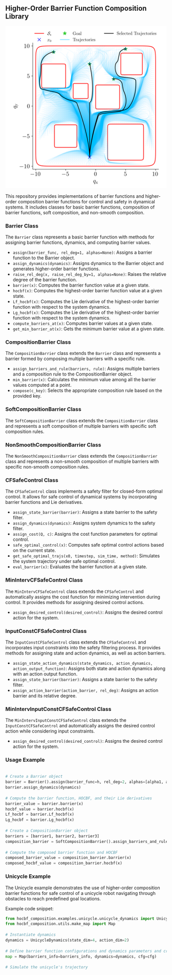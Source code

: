 ## Higher-Order Barrier Function Composition Library

<p align="center">
  <img src="hocbf_composition/examples/unicycle/figs/Trajectories_CF_Safe_Control_Multi_Trajs.png" alt="Trajectory Plots" width="600">
</p>

This repository provides implementations of barrier functions and higher-order composition barrier functions for control and safety in dynamical systems. It includes classes for basic barrier functions, composition of barrier functions, soft composition, and non-smooth composition.

### Barrier Class

The `Barrier` class represents a basic barrier function with methods for assigning barrier functions, dynamics, and computing barrier values.

- `assign(barrier_func, rel_deg=1, alphas=None)`: Assigns a barrier function to the Barrier object.
- `assign_dynamics(dynamics)`: Assigns dynamics to the Barrier object and generates higher-order barrier functions.
- `raise_rel_deg(x, raise_rel_deg_by=1, alphas=None)`: Raises the relative degree of the barrier function.
- `barrier(x)`: Computes the barrier function value at a given state.
- `hocbf(x)`: Computes the highest-order barrier function value at a given state.
- `Lf_hocbf(x)`: Computes the Lie derivative of the highest-order barrier function with respect to the system dynamics.
- `Lg_hocbf(x)`: Computes the Lie derivative of the highest-order barrier function with respect to the system dynamics.
- `compute_barriers_at(x)`: Computes barrier values at a given state.
- `get_min_barrier_at(x)`: Gets the minimum barrier value at a given state.

### CompositionBarrier Class

The `CompositionBarrier` class extends the `Barrier` class and represents a barrier formed by composing multiple barriers with a specific rule.

- `assign_barriers_and_rule(barriers, rule)`: Assigns multiple barriers and a composition rule to the CompositionBarrier object.
- `min_barrier(x)`: Calculates the minimum value among all the barrier values computed at a point.
- `compose(c_key)`: Selects the appropriate composition rule based on the provided key.

### SoftCompositionBarrier Class

The `SoftCompositionBarrier` class extends the `CompositionBarrier` class and represents a soft composition of multiple barriers with specific soft composition rules.

### NonSmoothCompositionBarrier Class

The `NonSmoothCompositionBarrier` class extends the `CompositionBarrier` class and represents a non-smooth composition of multiple barriers with specific non-smooth composition rules.


### CFSafeControl Class

The `CFSafeControl` class implements a safety filter for closed-form optimal control. It allows for safe control of dynamical systems by incorporating barrier functions and Lie derivatives.

- `assign_state_barrier(barrier)`: Assigns a state barrier to the safety filter.
- `assign_dynamics(dynamics)`: Assigns system dynamics to the safety filter.
- `assign_cost(Q, c)`: Assigns the cost function parameters for optimal control.
- `safe_optimal_control(x)`: Computes safe optimal control actions based on the current state.
- `get_safe_optimal_trajs(x0, timestep, sim_time, method)`: Simulates the system trajectory under safe optimal control.
- `eval_barrier(x)`: Evaluates the barrier function at a given state.

### MinIntervCFSafeControl Class

The `MinIntervCFSafeControl` class extends the `CFSafeControl` and automatically assigns the cost function for minimizing intervention during control. It provides methods for assigning desired control actions.

- `assign_desired_control(desired_control)`: Assigns the desired control action for the system.

### InputConstCFSafeControl Class

The `InputConstCFSafeControl` class extends the `CFSafeControl` and incorporates input constraints into the safety filtering process. It provides methods for assigning state and action dynamics, as well as action barriers.

- `assign_state_action_dynamics(state_dynamics, action_dynamics, action_output_function)`: Assigns both state and action dynamics along with an action output function.
- `assign_state_barrier(barrier)`: Assigns a state barrier to the safety filter.
- `assign_action_barrier(action_barrier, rel_deg)`: Assigns an action barrier and its relative degree.

### MinIntervInputConstCFSafeControl Class

The `MinIntervInputConstCFSafeControl` class extends the `InputConstCFSafeControl` and automatically assigns the desired control action while considering input constraints.

- `assign_desired_control(desired_control)`: Assigns the desired control action for the system.


### Usage Example

```python

# Create a Barrier object
barrier = Barrier().assign(barrier_func=h, rel_deg=2, alphas=[alpha1, alpha2])
barrier.assign_dynamics(dynamics)

# Compute the barrier function, HOCBF, and their Lie derivatives
barrier_value = barrier.barrier(x)
hocbf_value = barrier.hocbf(x)
Lf_hocbf = barrier.Lf_hocbf(x)
Lg_hocbf = barrier.Lg_hocbf(x)

# Create a CompositionBarrier object
barriers = [barrier1, barrier2, barrier3]
composition_barrier = SoftCompositionBarrier().assign_barriers_and_rule(barriers, 'union')

# Compute the composed barrier function and HOCBF
composed_barrier_value = composition_barrier.barrier(x)
composed_hocbf_value = composition_barrier.hocbf(x)
```



### Unicycle Example

The Unicycle example demonstrates the use of higher-order composition barrier functions for safe control of a unicycle robot navigating through obstacles to reach predefined goal locations.


Example code snippet:

```python
from hocbf_composition.examples.unicycle.unicycle_dynamics import UnicycleDynamics
from hocbf_composition.utils.make_map import Map

# Instantiate dynamics
dynamics = UnicycleDynamics(state_dim=4, action_dim=2)

# Define barrier function configurations and dynamics parameters and create a Map object
map = Map(barriers_info=barriers_info, dynamics=dynamics, cfg=cfg)

# Simulate the unicycle's trajectory
```

